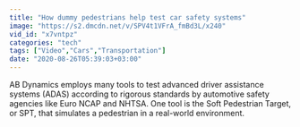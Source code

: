 ```yaml
---
title: "How dummy pedestrians help test car safety systems"
image: "https://s2.dmcdn.net/v/SPV4t1VFrA_fmBd3L/x240"
vid_id: "x7vntpz"
categories: "tech"
tags: ["Video","Cars","Transportation"]
date: "2020-08-26T05:39:03+03:00"
---
```

AB Dynamics employs many tools to test advanced driver assistance systems (ADAS) according to rigorous standards by automotive safety agencies like Euro NCAP and NHTSA. One tool is the Soft Pedestrian Target, or SPT, that simulates a pedestrian in a real-world environment.
